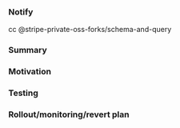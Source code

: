 <!--
  If this branch is in-progress, start the title with [wip]. CIBot will prevent this branch from being merged until the title is edited to remove the leading [wip].
-->

### Notify
cc @stripe-private-oss-forks/schema-and-query

<!--
  Assign a reviewer by commenting `r? <TEAM>` once your PR has built successfully. See go/code-review for more guidance on the code review process.
-->

### Summary
<!-- What does the code do? What have you changed? -->

### Motivation
<!-- Why are you making this change? This can be a link to a Jira task. -->

### Testing
<!--
  How did you test this change?
-->

### Rollout/monitoring/revert plan
<!--
  Instructions for deploying, monitoring, and reverting this change.
-->
